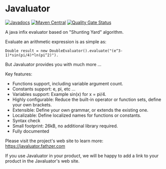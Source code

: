 # Javaluator
[![Javadocs](http://javadoc.io/badge/com.fathzer/javaluator.svg)](https://javadoc.io/doc/com.fathzer/javaluator)  [![Maven Central](https://maven-badges.herokuapp.com/maven-central/com.fathzer/javaluator/badge.svg)](https://maven-badges.herokuapp.com/maven-central/com.fathzer/javaluator)  [![Quality Gate Status](https://sonarcloud.io/api/project_badges/measure?project=fathzer_javaluator&metric=alert_status)](https://sonarcloud.io/dashboard?id=fathzer_javaluator)

A java infix evaluator based on "Shunting Yard" algorithm.

Evaluate an arithmetic expression is as simple as:
```
Double result = new DoubleEvaluator().evaluate("(e^3-1)*sin(pi/4)*ln(pi^2)").
```
But Javaluator provides you with much more ...

Key features:
- Functions support, including variable argument count.
- Constants support: e, pi, etc ...
- Variables support: Example sin(x) for x = pi/4.
- Highly configurable: Reduce the built-in operator or function sets, define your own brackets.
- Extensible: Define your own grammar, or extends the existing one.
- Localizable: Define localized names for functions or constants.
- Syntax check
- Small footprint: 26kB, no additional library required.
- Fully documented

Please visit the project's web site to learn more: https://javaluator.fathzer.com

If you use Javaluator in your product, we will be happy to add a link to your product in the Javaluator's web site.
